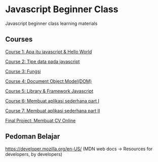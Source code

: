# Javascript Beginner Class
Javascript beginner class learning materials

## Courses

[Course 1: Apa itu javascript & Hello World](course-1.md)

[Course 2: Tipe data pada javascript](course-2.md)

[Course 3: Fungsi](course-3.md)

[Course 4: Document Object Model(DOM)](course-4.md)

[Course 5: Library & Framework Javascript](course-5.md)

[Course 6: Membuat aplikasi sederhana part I](course-6.md)

[Course 7: Membuat aplikasi sederhana part II](course-7.md)

[Final Project: Membuat CV Online](final-project.md)

## Pedoman Belajar
https://developer.mozilla.org/en-US/ (MDN web docs -> Resources for developers, by developers)
